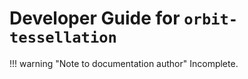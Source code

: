 # Developer Guide for `orbit-tessellation`

!!! warning "Note to documentation author"
    Incomplete.
